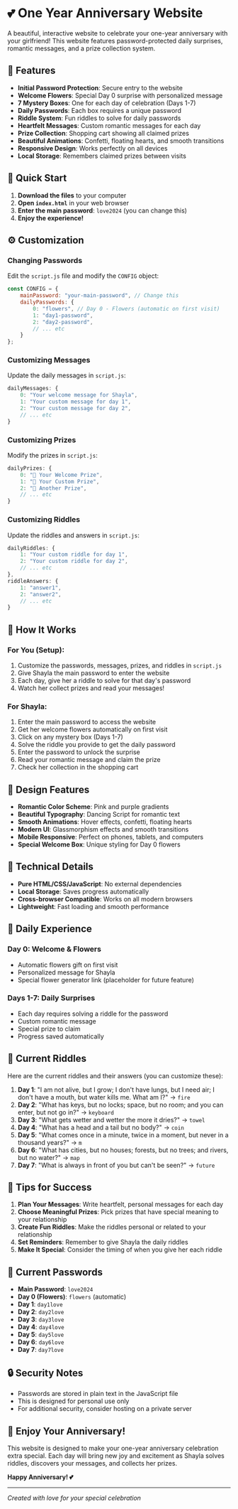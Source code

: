 # 💕 One Year Anniversary Website

A beautiful, interactive website to celebrate your one-year anniversary with your girlfriend! This website features password-protected daily surprises, romantic messages, and a prize collection system.

## 🌟 Features

- **Initial Password Protection**: Secure entry to the website
- **Welcome Flowers**: Special Day 0 surprise with personalized message
- **7 Mystery Boxes**: One for each day of celebration (Days 1-7)
- **Daily Passwords**: Each box requires a unique password
- **Riddle System**: Fun riddles to solve for daily passwords
- **Heartfelt Messages**: Custom romantic messages for each day
- **Prize Collection**: Shopping cart showing all claimed prizes
- **Beautiful Animations**: Confetti, floating hearts, and smooth transitions
- **Responsive Design**: Works perfectly on all devices
- **Local Storage**: Remembers claimed prizes between visits

## 🚀 Quick Start

1. **Download the files** to your computer
2. **Open `index.html`** in your web browser
3. **Enter the main password**: `love2024` (you can change this)
4. **Enjoy the experience!**

## ⚙️ Customization

### Changing Passwords

Edit the `script.js` file and modify the `CONFIG` object:

```javascript
const CONFIG = {
    mainPassword: "your-main-password", // Change this
    dailyPasswords: {
        0: "flowers", // Day 0 - Flowers (automatic on first visit)
        1: "day1-password",
        2: "day2-password",
        // ... etc
    }
};
```

### Customizing Messages

Update the daily messages in `script.js`:

```javascript
dailyMessages: {
    0: "Your welcome message for Shayla",
    1: "Your custom message for day 1",
    2: "Your custom message for day 2",
    // ... etc
}
```

### Customizing Prizes

Modify the prizes in `script.js`:

```javascript
dailyPrizes: {
    0: "🌹 Your Welcome Prize",
    1: "💍 Your Custom Prize",
    2: "🍫 Another Prize",
    // ... etc
}
```

### Customizing Riddles

Update the riddles and answers in `script.js`:

```javascript
dailyRiddles: {
    1: "Your custom riddle for day 1",
    2: "Your custom riddle for day 2",
    // ... etc
},
riddleAnswers: {
    1: "answer1",
    2: "answer2",
    // ... etc
}
```

## 📱 How It Works

### For You (Setup):
1. Customize the passwords, messages, prizes, and riddles in `script.js`
2. Give Shayla the main password to enter the website
3. Each day, give her a riddle to solve for that day's password
4. Watch her collect prizes and read your messages!

### For Shayla:
1. Enter the main password to access the website
2. Get her welcome flowers automatically on first visit
3. Click on any mystery box (Days 1-7)
4. Solve the riddle you provide to get the daily password
5. Enter the password to unlock the surprise
6. Read your romantic message and claim the prize
7. Check her collection in the shopping cart

## 🎨 Design Features

- **Romantic Color Scheme**: Pink and purple gradients
- **Beautiful Typography**: Dancing Script for romantic text
- **Smooth Animations**: Hover effects, confetti, floating hearts
- **Modern UI**: Glassmorphism effects and smooth transitions
- **Mobile Responsive**: Perfect on phones, tablets, and computers
- **Special Welcome Box**: Unique styling for Day 0 flowers

## 🔧 Technical Details

- **Pure HTML/CSS/JavaScript**: No external dependencies
- **Local Storage**: Saves progress automatically
- **Cross-browser Compatible**: Works on all modern browsers
- **Lightweight**: Fast loading and smooth performance

## 💝 Daily Experience

### Day 0: Welcome & Flowers
- Automatic flowers gift on first visit
- Personalized message for Shayla
- Special flower generator link (placeholder for future feature)

### Days 1-7: Daily Surprises
- Each day requires solving a riddle for the password
- Custom romantic message
- Special prize to claim
- Progress saved automatically

## 🧩 Current Riddles

Here are the current riddles and their answers (you can customize these):

1. **Day 1**: "I am not alive, but I grow; I don't have lungs, but I need air; I don't have a mouth, but water kills me. What am I?" → `fire`
2. **Day 2**: "What has keys, but no locks; space, but no room; and you can enter, but not go in?" → `keyboard`
3. **Day 3**: "What gets wetter and wetter the more it dries?" → `towel`
4. **Day 4**: "What has a head and a tail but no body?" → `coin`
5. **Day 5**: "What comes once in a minute, twice in a moment, but never in a thousand years?" → `m`
6. **Day 6**: "What has cities, but no houses; forests, but no trees; and rivers, but no water?" → `map`
7. **Day 7**: "What is always in front of you but can't be seen?" → `future`

## 🎯 Tips for Success

1. **Plan Your Messages**: Write heartfelt, personal messages for each day
2. **Choose Meaningful Prizes**: Pick prizes that have special meaning to your relationship
3. **Create Fun Riddles**: Make the riddles personal or related to your relationship
4. **Set Reminders**: Remember to give Shayla the daily riddles
5. **Make It Special**: Consider the timing of when you give her each riddle

## 🔑 Current Passwords

- **Main Password**: `love2024`
- **Day 0 (Flowers)**: `flowers` (automatic)
- **Day 1**: `day1love`
- **Day 2**: `day2love`
- **Day 3**: `day3love`
- **Day 4**: `day4love`
- **Day 5**: `day5love`
- **Day 6**: `day6love`
- **Day 7**: `day7love`

## 🔒 Security Notes

- Passwords are stored in plain text in the JavaScript file
- This is designed for personal use only
- For additional security, consider hosting on a private server

## 🎉 Enjoy Your Anniversary!

This website is designed to make your one-year anniversary celebration extra special. Each day will bring new joy and excitement as Shayla solves riddles, discovers your messages, and collects her prizes.

**Happy Anniversary! 💕**

---

*Created with love for your special celebration* 